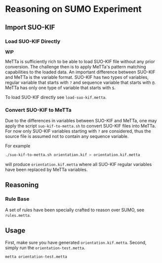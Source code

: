 # Reasoning on SUMO Experiment

## Import SUO-KIF

### Load SUO-KIF Directly

**WIP**

MeTTa is sufficiently rich to be able to load SUO-KIF file without any
prior conversion.  The challenge then is to apply MeTTa's pattern
matching capabilities to the loaded data.  An important difference
between SUO-KIF and MeTTa is the variable format.  SUO-KIF has two
types of variables, regular variable that starts with `?` and sequence
variable that starts with `@`.  MeTTa has only one type of variable
that starts with `$`.

To load SUO-KIF directly see `load-suo-kif.metta`.

### Convert SUO-KIF to MeTTa

Due to the differences in variables between SUO-KIF and MeTTa, one may
apply the script `suo-kif-to-metta.sh` to convert SUO-KIF files into
MeTTa.  For now only SUO-KIF variables starting with `?` are
considered, thus the source file is assumed not to contain any
sequence variable.

For example

```bash
./suo-kif-to-metta.sh orientation.kif > orientation.kif.metta
```

will produce `orientation.kif.metta` where all SUO-KIF regular
variables have been replaced by MeTTa variables.

## Reasoning

### Rule Base

A set of rules have been specially crafted to reason over SUMO, see
`rules.metta`.

## Usage

First, make sure you have generated `orientation.kif.metta`.  Second,
simply run the `orientation-test.metta`.

```bash
metta orientation-test.metta
```
